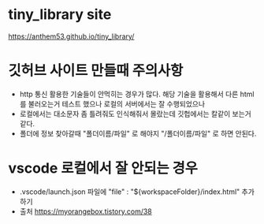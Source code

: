 # tiny_library site

https://anthem53.github.io/tiny_library/


# 깃허브 사이트 만들때 주의사항

- http 통신 활용한 기술들이 안먹히는 경우가 많다. 해당 기술을 활용해서 다른 html를 불러오는거 테스트 했으나 로컬의 서버에서는 잘 수행되었으나 
- 로컬에서는 대소문자 좀 틀려줘도 인식해줘서 몰랐는데 깃헙에서는 칼같이 보는거 같다.
- 폴더에 정보 찾아갈때 "폴더이름/파일" 로 해야지 "/폴더이름/파일" 로 하면 안된다.


# vscode 로컬에서 잘 안되는 경우 

- .vscode/launch.json 파일에  "file" : "${workspaceFolder}/index.html" 추가하기
- 출처 https://myorangebox.tistory.com/38
